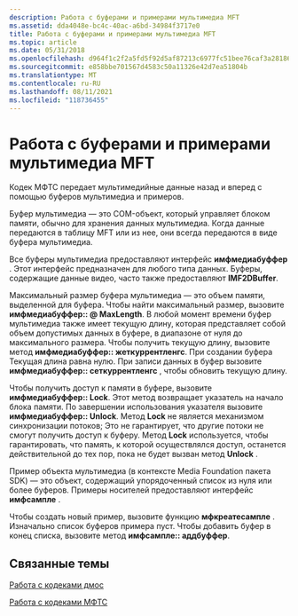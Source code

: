 ```yaml
---
description: Работа с буферами и примерами мультимедиа MFT
ms.assetid: dda4048e-bc4c-40ac-a6bd-34984f3717e0
title: Работа с буферами и примерами мультимедиа MFT
ms.topic: article
ms.date: 05/31/2018
ms.openlocfilehash: d964f1c2f2a5fd5f92d5af87213c6977fc51bee76caf3a281861788e2a2fb922
ms.sourcegitcommit: e858bbe701567d4583c50a11326e42d7ea51804b
ms.translationtype: MT
ms.contentlocale: ru-RU
ms.lasthandoff: 08/11/2021
ms.locfileid: "118736455"
---
```

# <a name="working-with-mft-media-buffers-and-samples"></a>Работа с буферами и примерами мультимедиа MFT

Кодек МФТС передает мультимедийные данные назад и вперед с помощью буферов мультимедиа и примеров.

Буфер мультимедиа — это COM-объект, который управляет блоком памяти, обычно для хранения данных мультимедиа. Когда данные передаются в таблицу MFT или из нее, они всегда передаются в виде буфера мультимедиа.

Все буферы мультимедиа предоставляют интерфейс **имфмедиабуффер** . Этот интерфейс предназначен для любого типа данных. Буферы, содержащие данные видео, часто также предоставляют **IMF2DBuffer**.

Максимальный размер буфера мультимедиа — это объем памяти, выделенной для буфера. Чтобы найти максимальный размер, вызовите **имфмедиабуффер:: @ MaxLength**. В любой момент времени буфер мультимедиа также имеет текущую длину, которая представляет собой объем допустимых данных в буфере, в диапазоне от нуля до максимального размера. Чтобы получить текущую длину, вызовите метод **имфмедиабуффер:: жеткуррентленгс**. При создании буфера Текущая длина равна нулю. При записи данных в буфер вызовите **имфмедиабуффер:: сеткуррентленгс** , чтобы обновить текущую длину.

Чтобы получить доступ к памяти в буфере, вызовите **имфмедиабуффер:: Lock**. Этот метод возвращает указатель на начало блока памяти. По завершении использования указателя вызовите **имфмедиабуффер:: Unlock**. Метод **Lock** не является механизмом синхронизации потоков; Это не гарантирует, что другие потоки не смогут получить доступ к буферу. Метод **Lock** используется, чтобы гарантировать, что память, к которой осуществлялся доступ, останется действительной до тех пор, пока не будет вызван метод **Unlock** .

Пример объекта мультимедиа (в контексте Media Foundation пакета SDK) — это объект, содержащий упорядоченный список из нуля или более буферов. Примеры носителей предоставляют интерфейс **имфсампле** .

Чтобы создать новый пример, вызовите функцию **мфкреатесампле** . Изначально список буферов примера пуст. Чтобы добавить буфер в конец списка, вызовите метод **имфсампле:: аддбуффер**.

## <a name="related-topics"></a>Связанные темы

<dl> <dt>

[Работа с кодеками дмос](workingwithcodecdmos.md)
</dt> <dt>

[Работа с кодеками МФТС](workingwithcodecmfts.md)
</dt> </dl>

 

 



